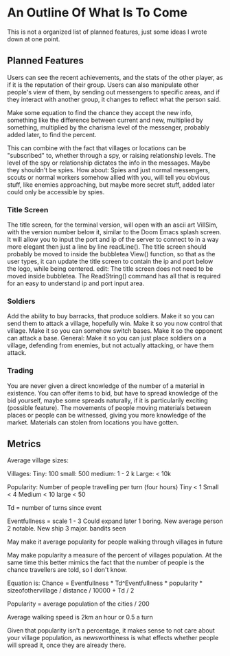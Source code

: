 # An Outline Of What Is To Come

This is not a organized list of planned features, just some ideas I wrote down at one point.

## Planned Features

Users can see the recent achievements, and the stats of the other player, as if it is the reputation of their group. Users can also manipulate other people's view of them, by sending out messengers to specific areas, and if they interact with another group, it changes to reflect what the person said.

Make some equation to find the chance they accept the new info, something like the difference between current and new, multiplied by something, multiplied by the charisma level of the messenger, probably added later, to find the percent.

This can combine with the fact that villages or locations can be "subscribed" to, whether through a spy, or raising relationship levels. The level of the spy or relationship dictates the info in the messages.
Maybe they shouldn't be spies. How about:
Spies and just normal messengers, scouts or normal workers somehow allied with you, will tell you obvious stuff, like enemies approaching, but maybe more secret stuff, added later could only be accessible by spies.

### Title Screen

The title screen, for the terminal version, will open with an ascii art VillSim, with the version number below it, similar to the Doom Emacs splash screen.
It will allow you to input the port and ip of the server to connect to in a way more elegant then just a line by line readLine().
The title screen should probably be moved to inside the bubbletea View() function, so that as the user types, it can update the title screen to contain the ip and port below the logo, while being centered.
edit: The title screen does not need to be moved inside bubbletea. The ReadString() command has all that is required for an easy to understand ip and port input area.

### Soldiers
Add the ability to buy barracks, that produce soldiers. Make it so you can send them to attack a village, hopefully win. Make it so you now control that village. Make it so you can somehow switch bases. Make it so the opponent can attack a base.
General:
Make it so you can just place soldiers on a village, defending from enemies, but not actually attacking, or have them attack.

### Trading
You are never given a direct knowledge of the number of a material in existence.
You can offer items to bid, but have to spread knowledge of the bid yourself, maybe some spreads naturally, if it is particularily exciting (possible feature).
The movements of people moving materials between places or people can be witnessed, giving you more knowledge of the market.
Materials can stolen from locations you have gotten.

## Metrics

Average village sizes:

Villages:
Tiny: 100
small: 500
medium: 1 - 2 k
Large: < 10k

Popularity:
Number of people travelling per turn (four hours)
Tiny < 1
Small < 4
Medium < 10
large < 50

Td = number of turns since event

Eventfullness = scale
1 - 3
Could expand later
1 boring. New average person
2 notable. New ship
3 major. bandits seen

May make it average popularity for people walking through villages in future

May make popularity a measure of the percent of villages population. At the same time this better mimics the fact that the number of people is the chance travellers are told, so I don't know.

Equation is:
Chance = Eventfullness * Td^Eventfullness * popularity * sizeofothervillage / distance / 10000 + Td / 2

Popularity = average population of the cities / 200

Average walking speed is 2km an hour or 0.5 a turn

Given that popularity isn't a percentage, it makes sense to not care about your village population, as newsworthiness is what effects whether people will spread it, once they are already there.
